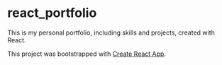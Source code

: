 # react_portfolio

This is my personal portfolio, including skills and projects, created with React.

This project was bootstrapped with [Create React App](https://github.com/facebook/create-react-app).


